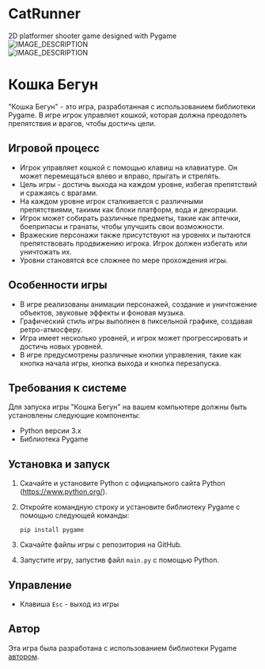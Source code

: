 # CatRunner
 2D platformer shooter game designed with Pygame
![IMAGE_DESCRIPTION](https://github.com/KiyanNorouzi/CatRunner/blob/main/img/ScreenShot.png)  
![IMAGE_DESCRIPTION](https://github.com/KiyanNorouzi/CatRunner/blob/main/img/cast.png)  


# Кошка Бегун

"Кошка Бегун" - это игра, разработанная с использованием библиотеки Pygame. В игре игрок управляет кошкой, которая должна преодолеть препятствия и врагов, чтобы достичь цели.

## Игровой процесс

* Игрок управляет кошкой с помощью клавиш на клавиатуре. Он может перемещаться влево и вправо, прыгать и стрелять.
* Цель игры - достичь выхода на каждом уровне, избегая препятствий и сражаясь с врагами.
* На каждом уровне игрок сталкивается с различными препятствиями, такими как блоки платформ, вода и декорации.
* Игрок может собирать различные предметы, такие как аптечки, боеприпасы и гранаты, чтобы улучшить свои возможности.
* Вражеские персонажи также присутствуют на уровнях и пытаются препятствовать продвижению игрока. Игрок должен избегать или уничтожать их.
* Уровни становятся все сложнее по мере прохождения игры.

## Особенности игры

* В игре реализованы анимации персонажей, создание и уничтожение объектов, звуковые эффекты и фоновая музыка.
* Графический стиль игры выполнен в пиксельной графике, создавая ретро-атмосферу.
* Игра имеет несколько уровней, и игрок может прогрессировать и достичь новых уровней.
* В игре предусмотрены различные кнопки управления, такие как кнопка начала игры, кнопка выхода и кнопка перезапуска.

## Требования к системе

Для запуска игры "Кошка Бегун" на вашем компьютере должны быть установлены следующие компоненты:

* Python версии 3.x
* Библиотека Pygame

## Установка и запуск

1. Скачайте и установите Python с официального сайта Python (https://www.python.org/).
2. Откройте командную строку и установите библиотеку Pygame с помощью следующей команды:

   ```
   pip install pygame
   ```

3. Скачайте файлы игры с репозитория на GitHub.
4. Запустите игру, запустив файл `main.py` с помощью Python.

## Управление

- Клавиша `Esc` - выход из игры

## Автор

Эта игра была разработана с использованием библиотеки Pygame [автором](https://github.com/your-github-username).
